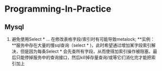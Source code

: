 # Programming-In-Practice

## Mysql
1. 避免使用Select * ... 在修改表格字段/索引时有可能导致metalock; 
**实例：**服务中存在大量的慢sql查询（select * )，此时希望通过增加某字段索引解决，但是因为每条Select * 会先查所有字段，从而使得加索引操作被阻塞。最后只能停掉服务中的查询接口，然后kill掉存量查询/或等它们消化完才能把索引加上
